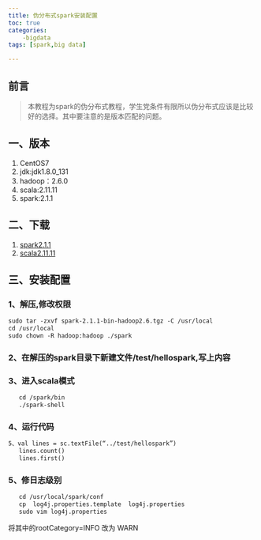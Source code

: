 ```yaml
---
title: 伪分布式spark安装配置
toc: true
categories:
    -bigdata
tags: [spark,big data]

---
```

## 前言
>本教程为spark的伪分布式教程，学生党条件有限所以伪分布式应该是比较好的选择。其中要注意的是版本匹配的问题。

<!--more-->

## 一、版本
1. CentOS7
2. jdk:jdk1.8.0_131
2. hadoop：2.6.0
3. scala:2.11.11
4. spark:2.1.1

## 二、下载
1. [spark2.1.1](http://spark.apache.org/downloads.html)
2. [scala2.11.11](http://www.scala-lang.org/download/all.html)

## 三、安装配置

### 1、解压,修改权限
```markdown
sudo tar -zxvf spark-2.1.1-bin-hadoop2.6.tgz -C /usr/local
cd /usr/local
sudo chown -R hadoop:hadoop ./spark
```
### 2、在解压的spark目录下新建文件/test/hellospark,写上内容

### 3、进入scala模式

```markdown
   cd /spark/bin
   ./spark-shell
```

### 4、运行代码 

```markdown
5、val lines = sc.textFile(“../test/hellospark”)
   lines.count()
   lines.first()
```

### 5、修日志级别
```markdown
   cd /usr/local/spark/conf
   cp  log4j.properties.template  log4j.properties   
   sudo vim log4j.properties 
```
   将其中的rootCategory=INFO 改为 WARN
